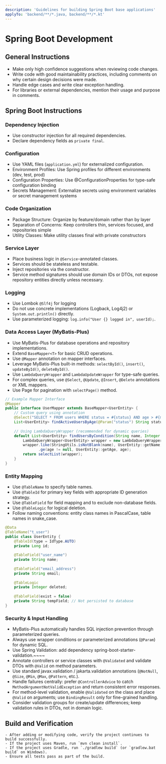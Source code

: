 ```yaml
---
description: 'Guidelines for building Spring Boot base applications'
applyTo: 'backend/**/*.java, backend/**/*.kt'
---
```


# Spring Boot Development

## General Instructions

- Make only high confidence suggestions when reviewing code changes.
- Write code with good maintainability practices, including comments on why certain design decisions were made.
- Handle edge cases and write clear exception handling.
- For libraries or external dependencies, mention their usage and purpose in comments.

## Spring Boot Instructions

### Dependency Injection

- Use constructor injection for all required dependencies.
- Declare dependency fields as `private final`.

### Configuration

- Use YAML files (`application.yml`) for externalized configuration.
- Environment Profiles: Use Spring profiles for different environments (dev, test, prod)
- Configuration Properties: Use @ConfigurationProperties for type-safe configuration binding
- Secrets Management: Externalize secrets using environment variables or secret management systems

### Code Organization

- Package Structure: Organize by feature/domain rather than by layer
- Separation of Concerns: Keep controllers thin, services focused, and repositories simple
- Utility Classes: Make utility classes final with private constructors

### Service Layer

- Place business logic in `@Service`-annotated classes.
- Services should be stateless and testable.
- Inject repositories via the constructor.
- Service method signatures should use domain IDs or DTOs, not expose repository entities directly unless necessary.

### Logging

- Use  Lombok `@Slf4j` for logging
- Do not use concrete implementations (Logback, Log4j2) or `System.out.println()` directly.
- Use parameterized logging: `log.info("User {} logged in", userId);`.

### Data Access Layer (MyBatis-Plus)

- Use MyBatis-Plus for database operations and repository implementations.
- Extend `BaseMapper<T>` for basic CRUD operations.
- Use `@Mapper` annotation on mapper interfaces.
- Leverage MyBatis-Plus built-in methods: `selectById()`, `insert()`, `updateById()`, `deleteById()`.
- Use `LambdaQueryWrapper` and `LambdaUpdateWrapper` for type-safe queries.
- For complex queries, use `@Select`, `@Update`, `@Insert`, `@Delete` annotations or XML mappers.
- Use Page<T> for pagination with `selectPage()` method.

```java
// Example Mapper Interface
@Mapper
public interface UserMapper extends BaseMapper<UserEntity> {
    // Custom query using annotation
    @Select("SELECT * FROM users WHERE status = #{status} AND age > #{minAge}")
    List<UserEntity> findActiveUsersByAge(@Param("status") String status, @Param("minAge") Integer minAge);
    
    // Using LambdaQueryWrapper (recommended for dynamic queries)
    default List<UserEntity> findUsersByCondition(String name, Integer age) {
        LambdaQueryWrapper<UserEntity> wrapper = new LambdaQueryWrapper<>();
        wrapper.like(StringUtils.isNotBlank(name), UserEntity::getName, name)
               .ge(age != null, UserEntity::getAge, age);
        return selectList(wrapper);
    }
}
```

### Entity Mapping

- Use `@TableName` to specify table names.
- Use `@TableId` for primary key fields with appropriate ID generation strategy.
- Use `@TableField` for field mapping and to exclude non-database fields.
- Use `@TableLogic` for logical deletion.
- Follow naming conventions: entity class names in PascalCase, table names in snake_case.

```java
@Data
@TableName("t_user")
public class UserEntity {
    @TableId(type = IdType.AUTO)
    private Long id;
    
    @TableField("user_name")
    private String name;
    
    @TableField("email_address")
    private String email;
    
    @TableLogic
    private Integer deleted;
    
    @TableField(exist = false)
    private String tempField; // Not persisted to database
}
```

### Security & Input Handling

- MyBatis-Plus automatically handles SQL injection prevention through parameterized queries.
- Always use wrapper conditions or parameterized annotations (`@Param`) for dynamic SQL.
- Use Spring Validation: add dependency spring-boot-starter-validation.~~~~
- Annotate controllers or service classes with `@Validated` and validate DTOs with `@Valid` on method parameters.
- Use standard javax.validation / jakarta.validation annotations (`@NotNull`, `@Size`, `@Min`, `@Max`, `@Pattern`, etc.).
- Handle failures centrally: prefer `@ControllerAdvice` to catch `MethodArgumentNotValidException` and return consistent error responses.
- For method-level validation, enable `@Validated` on the class and place `@Valid` on arguments; use `BindingResult` only for fine-grained handling.
- Consider validation groups for create/update differences; keep validation rules in DTOs, not in domain logic.

## Build and Verification
~~~~~~~~
- After adding or modifying code, verify the project continues to build successfully.
- If the project uses Maven, run `mvn clean install`.
- If the project uses Gradle, run `./gradlew build` (or `gradlew.bat build` on Windows).
- Ensure all tests pass as part of the build.